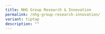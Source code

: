```yaml
---
title: NHG Group Research & Innovation
permalink: /nhg-group-research-innovation/
variant: tiptap
description: ""
---
```

